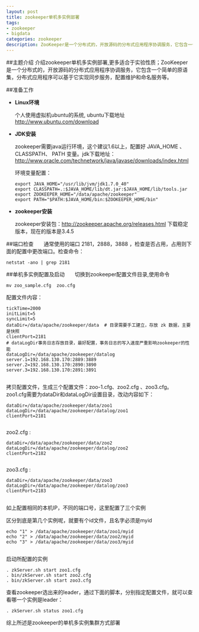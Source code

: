 ```yaml
---
layout: post
title: zookeeper单机多实例部署
tags:
- zookeeper
- bigdata
categories: zookeeper
description: ZooKeeper是一个分布式的，开放源码的分布式应用程序协调服务，它包含一个简单的原语集，分布式应用程序可以基于它实现同步服务，配置维护和命名服务等。
---
```

##主题介绍
介绍zookeeper单机多实例部署,更多适合于实验性质；ZooKeeper是一个分布式的，开放源码的分布式应用程序协调服务，它包含一个简单的原语集，分布式应用程序可以基于它实现同步服务，配置维护和命名服务等。

<!-- more -->
##准备工作
- **Linux环境**

    个人使用虚拟机ubuntu的系统, ubuntu下载地址  http://www.ubuntu.com/download

- **JDK安装**

    zookeeper需要java运行环境，这个建议1.6以上，配置好 JAVA_HOME 、CLASSPATH、 PATH 变量。jdk下载地址：http://www.oracle.com/technetwork/java/javase/downloads/index.html

    环境变量配置：
    ```
    export JAVA_HOME="/usr/lib/jvm/jdk1.7.0_40"
    export CLASSPATH=.:$JAVA_HOME/lib/dt.jar:$JAVA_HOME/lib/tools.jar
    export ZOOKEEPER_HOME="/data/apache/zookeeper"
    export PATH="$PATH:$JAVA_HOME/bin:$ZOOKEEPER_HOME/bin"
    
    ```
- **zookeeper安装**
 
    zookeeper安装包：http://zookeeper.apache.org/releases.html 下载稳定版本，现在的版本是3.4.5


##端口检查
&nbsp;&nbsp;&nbsp;&nbsp;&nbsp;&nbsp;通常使用的端口 2181，2888，3888 ，检查是否占用，占用则下面的配置中更改端口。检查命令：

    netstat -ano | grep 2181
   
##单机多实例配置及启动
&nbsp;&nbsp;&nbsp;&nbsp;&nbsp;&nbsp;切换到zookeeper配置文件目录,使用命令

    mv zoo_sample.cfg  zoo.cfg
    

    
配置文件内容：

 ```
 tickTime=2000
 initLimit=5
 syncLimit=5
 dataDir=/data/apache/zookeeper/data  # 目录需要手工建立，存放 zk 数据，主要是快照
 clientPort=2181
 # dataLogDir事务日志存放目录，最好配置，事务日志的写入速度严重影响zookeeper的性能
 dataLogDir=/data/apache/zookeeper/datalog
 server.1=192.168.130.170:2889:3889
 server.2=192.168.130.170:2890:3890
 server.3=192.168.130.170:2891:3891
    
  ```
    
 拷贝配置文件，生成三个配置文件：zoo-1.cfg、zoo2.cfg 、zoo3.cfg。
  zoo1.cfg需要为dataDir和dataLogDir设置目录，改动内容如下：
  
```
dataDir=/data/apache/zookeeper/data/zoo1
dataLogDir=/data/apache/zookeeper/datalog/zoo1
clientPort=2181
    
```
    
zoo2.cfg :

 ```
dataDir=/data/apache/zookeeper/data/zoo2
dataLogDir=/data/apache/zookeeper/datalog/zoo2
clientPort=2182
    
```
zoo3.cfg :

 ```
dataDir=/data/apache/zookeeper/data/zoo3
dataLogDir=/data/apache/zookeeper/datalog/zoo3
clientPort=2183
    
```
如上配置相同的本机IP，不同的端口号，这里配置了三个实例

区分到底是第几个实例呢，就要有个id文件，且名字必须是myid
 ```
echo "1" > /data/apache/zookeeper/data/zoo1/myid
echo "2" > /data/apache/zookeeper/data/zoo2/myid
echo "3" > /data/apache/zookeeper/data/zoo3/myid
    
```
启动所配置的实例
```
. zkServer.sh start zoo1.cfg 
. bin/zkServer.sh start zoo2.cfg 
. bin/zkServer.sh start zoo3.cfg
```
查看zookeeper选出来的leader，通过下面的脚本，分别指定配置文件，就可以查看哪一个实例是leader：
```
. zkServer.sh status zoo1.cfg 
```
综上所述是zookeeper的单机多实例集群方式部署
